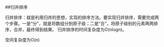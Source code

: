 ##归并排序

归并排序：就是利用归并的思想，实现的排序方法。要实现归并排序，需要完成两个步骤。一是“分”，就是将数组分到原子级；二是“合”，将原子级别的元素两两排序，合并，最终得到结果。
归并排序的时间复杂度为O(nlogn)。

空间复杂度为O(n)